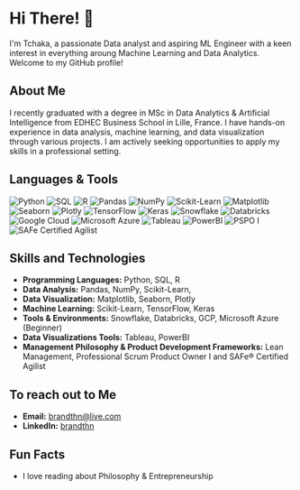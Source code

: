 # Hi There! 👋

I'm Tchaka, a passionate Data analyst and aspiring ML Engineer with a keen interest in everything aroung Machine Learning and Data Analytics. 
Welcome to my GitHub profile!

## About Me

I recently graduated with a degree in MSc in Data Analytics & Artificial Intelligence from EDHEC Business School in Lille, France. 
I have hands-on experience in data analysis, machine learning, and data visualization through various projects. I am actively seeking opportunities to apply my skills in a professional setting.

## Languages & Tools

![Python](https://img.shields.io/badge/-Python-3776AB?logo=python&logoColor=white) 
![SQL](https://img.shields.io/badge/-SQL-4169E1?logo=postgresql&logoColor=white) 
![R](https://img.shields.io/badge/-R-276DC3?logo=r&logoColor=white) 
![Pandas](https://img.shields.io/badge/-Pandas-150458?logo=pandas&logoColor=white) 
![NumPy](https://img.shields.io/badge/-NumPy-013243?logo=numpy&logoColor=white) 
![Scikit-Learn](https://img.shields.io/badge/-Scikit--Learn-F7931E?logo=scikitlearn&logoColor=white) 
![Matplotlib](https://img.shields.io/badge/-Matplotlib-3776AB?logo=python&logoColor=white) 
![Seaborn](https://img.shields.io/badge/-Seaborn-3776AB?logo=python&logoColor=white) 
![Plotly](https://img.shields.io/badge/-Plotly-3F4F75?logo=plotly&logoColor=white) 
![TensorFlow](https://img.shields.io/badge/-TensorFlow-FF6F00?logo=tensorflow&logoColor=white) 
![Keras](https://img.shields.io/badge/-Keras-D00000?logo=keras&logoColor=white) 
![Snowflake](https://img.shields.io/badge/-Snowflake-29B5E8?logo=snowflake&logoColor=white) 
![Databricks](https://img.shields.io/badge/-Databricks-FF3621?logo=databricks&logoColor=white) 
![Google Cloud](https://img.shields.io/badge/-Google_Cloud-4285F4?logo=googlecloud&logoColor=white) 
![Microsoft Azure](https://img.shields.io/badge/-Microsoft_Azure-0078D4?logo=microsoftazure&logoColor=white) 
![Tableau](https://img.shields.io/badge/-Tableau-E97627?logo=tableau&logoColor=white) 
![PowerBI](https://img.shields.io/badge/-PowerBI-F2C811?logo=powerbi&logoColor=white)
![PSPO I](https://img.shields.io/badge/PSPO%20I-5C2D91?style=for-the-badge&logo=scrum&logoColor=white)
![SAFe Certified Agilist](https://img.shields.io/badge/SAFe%20Certified%20Agilist-0047AB?style=for-the-badge&logo=safe&logoColor=white)


## Skills and Technologies

- **Programming Languages:** Python, SQL, R
- **Data Analysis:** Pandas, NumPy, Scikit-Learn, 
- **Data Visualization:** Matplotlib, Seaborn, Plotly
- **Machine Learning:** Scikit-Learn, TensorFlow, Keras
- **Tools & Environments:** Snowflake, Databricks, GCP, Microsoft Azure (Beginner)
- **Data Visualizations Tools:** Tableau, PowerBI
- **Management Philosophy & Product Development Frameworks:** Lean Management, Professional Scrum Product Owner I and SAFe® Certified Agilist

## To reach out to Me

- **Email:** [brandthn@live.com](mailto:brandthn@live.com)
- **LinkedIn:** [brandthn](https://www.linkedin.com/in/brandon-tchaka/)

## Fun Facts

- I love reading about Philosophy & Entrepreneurship
